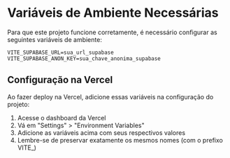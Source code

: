 # Variáveis de Ambiente Necessárias

Para que este projeto funcione corretamente, é necessário configurar as seguintes variáveis de ambiente:

```
VITE_SUPABASE_URL=sua_url_supabase
VITE_SUPABASE_ANON_KEY=sua_chave_anonima_supabase
```

## Configuração na Vercel

Ao fazer deploy na Vercel, adicione essas variáveis na configuração do projeto:

1. Acesse o dashboard da Vercel
2. Vá em "Settings" > "Environment Variables" 
3. Adicione as variáveis acima com seus respectivos valores
4. Lembre-se de preservar exatamente os mesmos nomes (com o prefixo VITE_) 